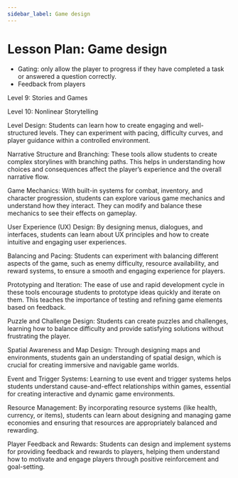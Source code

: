 ```yaml
---
sidebar_label: Game design
---
```


# Lesson Plan: Game design


- Gating: only allow the player to progress if they have completed a task or answered a question correctly.
- Feedback from players

Level 9: Stories and Games

Level 10: Nonlinear Storytelling


Level Design: Students can learn how to create engaging and well-structured levels. They can experiment with pacing, difficulty curves, and player guidance within a controlled environment.

Narrative Structure and Branching: These tools allow students to create complex storylines with branching paths. This helps in understanding how choices and consequences affect the player’s experience and the overall narrative flow.

Game Mechanics: With built-in systems for combat, inventory, and character progression, students can explore various game mechanics and understand how they interact. They can modify and balance these mechanics to see their effects on gameplay.

User Experience (UX) Design: By designing menus, dialogues, and interfaces, students can learn about UX principles and how to create intuitive and engaging user experiences.

Balancing and Pacing: Students can experiment with balancing different aspects of the game, such as enemy difficulty, resource availability, and reward systems, to ensure a smooth and engaging experience for players.

Prototyping and Iteration: The ease of use and rapid development cycle in these tools encourage students to prototype ideas quickly and iterate on them. This teaches the importance of testing and refining game elements based on feedback.

Puzzle and Challenge Design: Students can create puzzles and challenges, learning how to balance difficulty and provide satisfying solutions without frustrating the player.

Spatial Awareness and Map Design: Through designing maps and environments, students gain an understanding of spatial design, which is crucial for creating immersive and navigable game worlds.

Event and Trigger Systems: Learning to use event and trigger systems helps students understand cause-and-effect relationships within games, essential for creating interactive and dynamic game environments.

Resource Management: By incorporating resource systems (like health, currency, or items), students can learn about designing and managing game economies and ensuring that resources are appropriately balanced and rewarding.

Player Feedback and Rewards: Students can design and implement systems for providing feedback and rewards to players, helping them understand how to motivate and engage players through positive reinforcement and goal-setting.